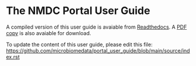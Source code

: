 # The NMDC Portal User Guide

A compiled version of this user guide is avaiable from [Readthedocs](https://the-nmdc-portal-user-guide.readthedocs.io/en/latest/). A [PDF copy](https://the-nmdc-portal-user-guide.readthedocs.io/_/downloads/en/latest/pdf/) is also avaiable for download.

To update the content of this user guide, please edit this file:
https://github.com/microbiomedata/portal_user_guide/blob/main/source/index.rst